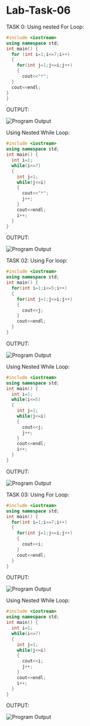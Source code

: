 # Lab-Task-06
TASK 0:
Using  nested For Loop:
```cpp
#include <iostream>
using namespace std;
int main() {
  for (int i=1;i<=7;i++)
  {
    for(int j=1;j<=i;j++)
    {
      cout<<"*";
  }
  cout<<endl;
}
}
```
OUTPUT:

![Program
Output](https://github.com/user-attachments/assets/2e072b12-0b11-4454-9303-464fa349e567)

Using Nested While Loop:
```cpp
#include <iostream>
using namespace std;
int main() {
  int i=1;
  while(i<=7)
  {
    int j=1;
    while(j<=i)
    {
      cout<<"*";
      j++;
    }
    cout<<endl;
    i++;
  }
}
```
OUTPUT:

![Program
Output](https://github.com/user-attachments/assets/4b294613-d90d-447b-9338-cdf3f3af6675)

TASK 02:
Using For loop:

```cpp
#include <iostream>
using namespace std;
int main() {
  for(int i=1;i<=5;i++)
  {
    for(int j=1;j<=i;j++)
    {
      cout<<j;
    }
    cout<<endl;
  }
}
```
OUTPUT:

![Program
Output](https://github.com/user-attachments/assets/6978b185-8809-489f-bc97-8cc99180f973)

Using Nested While Loop:

```cpp
#include <iostream>
using namespace std;
int main() {
  int i=1;
  while(i<=5)
  {
    int j=1;
    while(j<=i)
    {
      cout<<j;
      j++;
    }
    cout<<endl;
    i++;
  }
}
```
OUTPUT:

![Program
Output](https://github.com/user-attachments/assets/8dfc5e23-1448-49bb-8d0a-bb5aa4ecdf01)

TASK 03:
Using For Loop:

```cpp
#include <iostream>
using namespace std;
int main() {
  for(int i=1;i<=7;i++)
  {
    for(int j=1;j<=i;j++)
    {
      cout<<i;
    }
    cout<<endl;
  }
}
```
OUTPUT:

![Program
Output](https://github.com/user-attachments/assets/f840095f-4d73-4dbf-acf1-f94f8e322efd)

Using Nested While Loop:

```cpp
#include <iostream>
using namespace std;
int main() {
  int i=1;
  while(i<=7)
  {
    int j=1;
    while(j<=i)
    {
      cout<<i;
      j++;
    }
    cout<<endl;
    i++;
  }
}
```
OUTPUT:

![Program
Output](https://github.com/user-attachments/assets/f01a6d91-dd7b-4e25-b3e7-489345f8dec8)





